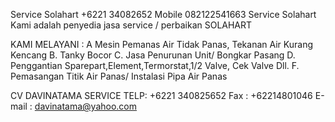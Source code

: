 Service Solahart  +6221 34082652 Mobile 082122541663 Service Solahart Kami adalah penyedia jasa service / perbaikan SOLAHART

KAMI MELAYANI :
A Mesin Pemanas Air Tidak Panas, Tekanan Air Kurang Kencang
B. Tanky Bocor
C. Jasa Penurunan Unit/ Bongkar Pasang
D. Penggantian Sparepart,Element,Termorstat,1/2 Valve, Cek Valve Dll.
F. Pemasangan Titik Air Panas/ Instalasi Pipa Air Panas

CV DAVINATAMA SERVICE
TELP: +6221 340825652 Fax : +62214801046 
E-mail : davinatama@yahoo.com
